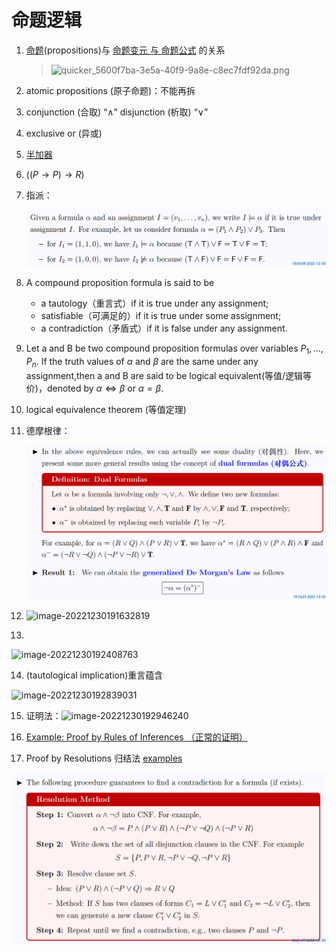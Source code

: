 # 命题逻辑

1. [命题](http://p.ananas.chaoxing.com/star3/origin/07294c92e9e32c32004a7c83642327ad.png?rw=994&rh=277&_fileSize=48601&_orientation=1)(propositions)与 [命题变元 与 命题公式](http://p.ananas.chaoxing.com/star3/origin/b93fa4135e7a11c3b43d79a3de7ecfb2.png?rw=1094&rh=346&_fileSize=99196&_orientation=1) 的关系

   > ![quicker_5600f7ba-3e5a-40f9-9a8e-c8ec7fdf92da.png](http://p.ananas.chaoxing.com/star3/origin/641ecabcaee944993ffabc5a33839047.png?rw=945&rh=191&_fileSize=40179&_orientation=1)

2. atomic propositions (原子命题)：不能再拆
3. conjunction (合取) “$\wedge$”   disjunction (析取) “$\vee$”  
4. exclusive or (异或)  
5. [半加器](http://p.ananas.chaoxing.com/star3/origin/1d87ea4c4d45e7805265b8d682c5e5bc.png?rw=277&rh=276&_fileSize=14367&_orientation=1)
6. ($(P\rightarrow P)\rightarrow R)$

7. 指派：

   ![image-20221230190323779](https://raw.githubusercontent.com/hanleo001/img/main/image-20221230190323779.png)

8. A compound proposition formula is said to be
   - a tautology（重言式）if it is true under any assignment;
   - satisfiable（可满足的）if it is true under some assignment;
   - a contradiction（矛盾式）if it is false under any assignment.

9. Let a and B be two compound proposition formulas over variables $P_1,...,P_n$. If
   the truth values of $\alpha$ and $\beta$ are the same under any assignment,then a and B are
   said to be logical equivalent(等值/逻辑等价)，denoted by $\alpha\Leftrightarrow \beta$ or $\alpha=\beta$.

10. logical equivalence theorem (等值定理) 

11. 德摩根律：

    ![image-20221230191459078](https://raw.githubusercontent.com/hanleo001/img/main/image-20221230191459078.png)

12. ![image-20221230191632819](https://img.leom.me/images/2022/12/30/image-20221230191632819.png)

13. 

![image-20221230192408763](https://img.leom.me/images/2022/12/30/image-20221230192408763.png)

14. (tautological implication)重言蕴含

![image-20221230192839031](https://img.leom.me/images/2022/12/30/image-20221230192839031.png)

15. 证明法：![image-20221230192946240](https://img.leom.me/images/2022/12/30/image-20221230192946240.png)

16. [Example: Proof by Rules of Inferences  （正常的证明）](http://p.ananas.chaoxing.com/star3/origin/d54e1142197bca0be07462465f2f27d2.png?rw=1102&rh=998&_fileSize=227789&_orientation=1)

17. Proof by Resolutions 归结法 [examples](http://p.ananas.chaoxing.com/star3/origin/f054805f8c24c3be178b18dfc727f8fa.png?rw=1126&rh=776&_fileSize=128902&_orientation=1)

![image-20221230202313989](https://raw.githubusercontent.com/hanleo001/img/main/image-20221230202313989.png)